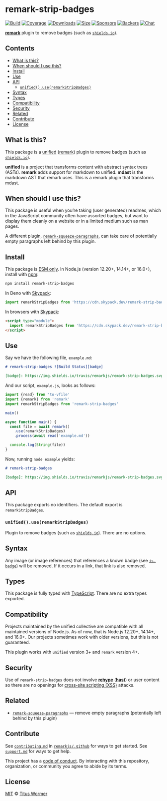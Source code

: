 # remark-strip-badges

[![Build][build-badge]][build]
[![Coverage][coverage-badge]][coverage]
[![Downloads][downloads-badge]][downloads]
[![Size][size-badge]][size]
[![Sponsors][sponsors-badge]][collective]
[![Backers][backers-badge]][collective]
[![Chat][chat-badge]][chat]

**[remark][]** plugin to remove badges (such as [`shields.io`][shields]).

## Contents

*   [What is this?](#what-is-this)
*   [When should I use this?](#when-should-i-use-this)
*   [Install](#install)
*   [Use](#use)
*   [API](#api)
    *   [`unified().use(remarkStripBadges)`](#unifieduseremarkstripbadges)
*   [Syntax](#syntax)
*   [Types](#types)
*   [Compatibility](#compatibility)
*   [Security](#security)
*   [Related](#related)
*   [Contribute](#contribute)
*   [License](#license)

## What is this?

This package is a [unified][] ([remark][]) plugin to remove badges (such as
[`shields.io`][shields]).

**unified** is a project that transforms content with abstract syntax trees
(ASTs).
**remark** adds support for markdown to unified.
**mdast** is the markdown AST that remark uses.
This is a remark plugin that transforms mdast.

## When should I use this?

This package is useful when you’re taking (user generated) readmes, which
in the JavaScript community often have assorted badges, but want to display
them cleanly on a website or in a limited medium such as man pages.

A different plugin, [`remark-squeeze-paragraphs`][remark-squeeze-paragraphs],
can take care of potentially empty paragraphs left behind by this plugin.

## Install

This package is [ESM only](https://gist.github.com/sindresorhus/a39789f98801d908bbc7ff3ecc99d99c).
In Node.js (version 12.20+, 14.14+, or 16.0+), install with [npm][]:

```sh
npm install remark-strip-badges
```

In Deno with [Skypack][]:

```js
import remarkStripBadges from 'https://cdn.skypack.dev/remark-strip-badges@6?dts'
```

In browsers with [Skypack][]:

```html
<script type="module">
  import remarkStripBadges from 'https://cdn.skypack.dev/remark-strip-badges@6?min'
</script>
```

## Use

Say we have the following file, `example.md`:

```markdown
# remark-strip-badges ![Build Status][badge]

[badge]: https://img.shields.io/travis/remarkjs/remark-strip-badges.svg
```

And our script, `example.js`, looks as follows:

```js
import {read} from 'to-vfile'
import {remark} from 'remark'
import remarkStripBadges from 'remark-strip-badges'

main()

async function main() {
  const file = await remark()
    .use(remarkStripBadges)
    .process(await read('example.md'))

  console.log(String(file))
}
```

Now, running `node example` yields:

```markdown
# remark-strip-badges

[badge]: https://img.shields.io/travis/remarkjs/remark-strip-badges.svg
```

## API

This package exports no identifiers.
The default export is `remarkStripBadges`.

### `unified().use(remarkStripBadges)`

Plugin to remove badges (such as [`shields.io`][shields]).
There are no options.

## Syntax

Any image (or image references) that references a known badge (see
[`is-badge`][is-badge]) will be removed.
If it occurs in a link, that link is also removed.

## Types

This package is fully typed with [TypeScript][].
There are no extra types exported.

## Compatibility

Projects maintained by the unified collective are compatible with all maintained
versions of Node.js.
As of now, that is Node.js 12.20+, 14.14+, and 16.0+.
Our projects sometimes work with older versions, but this is not guaranteed.

This plugin works with `unified` version 3+ and `remark` version 4+.

## Security

Use of `remark-strip-badges` does not involve **[rehype][]** (**[hast][]**) or
user content so there are no openings for [cross-site scripting (XSS)][xss]
attacks.

## Related

*   [`remark-squeeze-paragraphs`][remark-squeeze-paragraphs]
    — remove empty paragraphs (potentially left behind by this plugin)

## Contribute

See [`contributing.md`][contributing] in [`remarkjs/.github`][health] for ways
to get started.
See [`support.md`][support] for ways to get help.

This project has a [code of conduct][coc].
By interacting with this repository, organization, or community you agree to
abide by its terms.

## License

[MIT][license] © [Titus Wormer][author]

<!-- Definitions -->

[build-badge]: https://github.com/remarkjs/remark-strip-badges/workflows/main/badge.svg

[build]: https://github.com/remarkjs/remark-strip-badges/actions

[coverage-badge]: https://img.shields.io/codecov/c/github/remarkjs/remark-strip-badges.svg

[coverage]: https://codecov.io/github/remarkjs/remark-strip-badges

[downloads-badge]: https://img.shields.io/npm/dm/remark-strip-badges.svg

[downloads]: https://www.npmjs.com/package/remark-strip-badges

[size-badge]: https://img.shields.io/bundlephobia/minzip/remark-strip-badges.svg

[size]: https://bundlephobia.com/result?p=remark-strip-badges

[sponsors-badge]: https://opencollective.com/unified/sponsors/badge.svg

[backers-badge]: https://opencollective.com/unified/backers/badge.svg

[collective]: https://opencollective.com/unified

[chat-badge]: https://img.shields.io/badge/chat-discussions-success.svg

[chat]: https://github.com/remarkjs/remark/discussions

[npm]: https://docs.npmjs.com/cli/install

[skypack]: https://www.skypack.dev

[health]: https://github.com/remarkjs/.github

[contributing]: https://github.com/remarkjs/.github/blob/HEAD/contributing.md

[support]: https://github.com/remarkjs/.github/blob/HEAD/support.md

[coc]: https://github.com/remarkjs/.github/blob/HEAD/code-of-conduct.md

[license]: license

[author]: https://wooorm.com

[remark]: https://github.com/remarkjs/remark

[unified]: https://github.com/unifiedjs/unified

[shields]: https://shields.io

[xss]: https://en.wikipedia.org/wiki/Cross-site_scripting

[typescript]: https://www.typescriptlang.org

[rehype]: https://github.com/rehypejs/rehype

[hast]: https://github.com/syntax-tree/hast

[remark-squeeze-paragraphs]: https://github.com/remarkjs/remark-squeeze-paragraphs

[is-badge]: https://github.com/wooorm/is-badge
